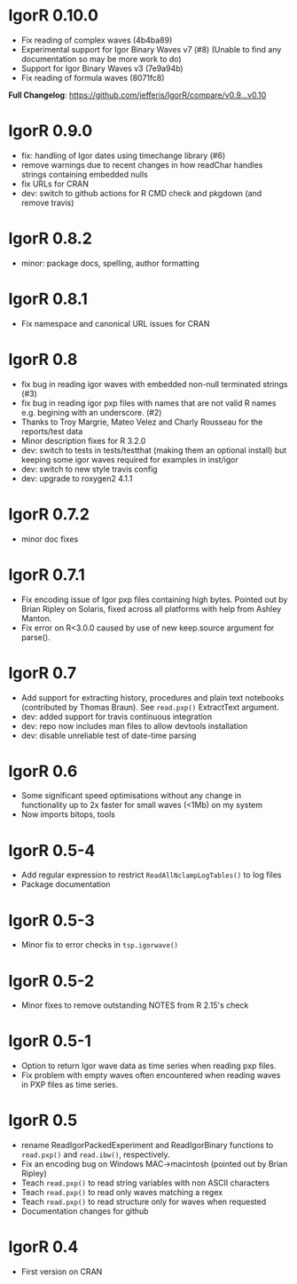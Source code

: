 # IgorR 0.10.0
* Fix reading of complex waves (4b4ba89)
* Experimental support for Igor Binary Waves v7 (#8)
  (Unable to find any documentation so may be more work to do)
* Support for Igor Binary Waves v3 (7e9a94b)
* Fix reading of formula waves (8071fc8)

**Full Changelog**: https://github.com/jefferis/IgorR/compare/v0.9...v0.10

# IgorR 0.9.0
* fix: handling of Igor dates using timechange library (#6)
* remove warnings due to recent changes in how readChar handles strings 
  containing embedded nulls
* fix URLs for CRAN
* dev: switch to github actions for R CMD check and pkgdown (and remove travis)

# IgorR 0.8.2
* minor: package docs, spelling, author formatting

# IgorR 0.8.1
* Fix namespace and canonical URL issues for CRAN

# IgorR 0.8
* fix bug in reading igor waves with embedded non-null terminated strings (#3)
* fix bug in reading igor pxp files with names that are not valid R names e.g. 
  begining with an underscore. (#2)
* Thanks to Troy Margrie, Mateo Velez and Charly Rousseau for the reports/test
  data
* Minor description fixes for R 3.2.0
* dev: switch to tests in tests/testthat (making them an optional install) but 
  keeping some igor waves required for examples in inst/igor
* dev: switch to new style travis config
* dev: upgrade to roxygen2 4.1.1

# IgorR 0.7.2
* minor doc fixes

# IgorR 0.7.1
* Fix encoding issue of Igor pxp files containing high bytes.
  Pointed out by Brian Ripley on Solaris, fixed across all platforms with help
  from Ashley Manton.
* Fix error on R<3.0.0 caused by use of new keep.source argument for parse().

# IgorR 0.7
* Add support for extracting history, procedures and plain text notebooks
  (contributed by Thomas Braun). See `read.pxp()` ExtractText argument.
* dev: added support for travis continuous integration
* dev: repo now includes man files to allow devtools installation
* dev: disable unreliable test of date-time parsing

# IgorR 0.6
* Some significant speed optimisations without any change in functionality
  up to 2x faster for small waves (<1Mb) on my system
* Now imports bitops, tools

# IgorR 0.5-4
* Add regular expression to restrict `ReadAllNclampLogTables()` to log files
* Package documentation

# IgorR 0.5-3
* Minor fix to error checks in `tsp.igorwave()`

# IgorR 0.5-2
* Minor fixes to remove outstanding NOTES from R 2.15's check

# IgorR 0.5-1
* Option to return Igor wave data as time series when reading pxp files.
* Fix problem with empty waves often encountered when reading waves in PXP files
  as time series. 

# IgorR 0.5
* rename ReadIgorPackedExperiment and ReadIgorBinary functions to
  `read.pxp()` and `read.ibw()`, respectively. 
* Fix an encoding bug on Windows MAC->macintosh
  (pointed out by Brian Ripley)
* Teach `read.pxp()` to read string variables with non ASCII characters
* Teach `read.pxp()` to read only waves matching a regex
* Teach `read.pxp()` to read structure only for waves when requested
* Documentation changes for github 

# IgorR 0.4
* First version on CRAN

